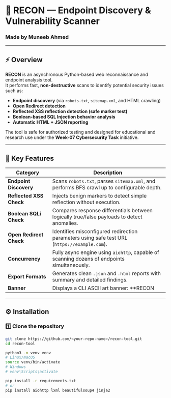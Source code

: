 # 🧠 RECON — Endpoint Discovery & Vulnerability Scanner  
### Made by **Muneeb Ahmed**

---

## ⚡ Overview
**RECON** is an asynchronous Python-based web reconnaissance and endpoint analysis tool.  
It performs fast, **non-destructive** scans to identify potential security issues such as:

- **Endpoint discovery** (via `robots.txt`, `sitemap.xml`, and HTML crawling)
- **Open Redirect detection**
- **Reflected XSS reflection detection (safe marker test)**
- **Boolean-based SQL Injection behavior analysis**
- **Automatic HTML + JSON reporting**

The tool is safe for authorized testing and designed for educational and research use under the **Week-07 Cybersecurity Task** initiative.

---

## 🧩 Key Features

| Category | Description |
|-----------|--------------|
| **Endpoint Discovery** | Scans `robots.txt`, parses `sitemap.xml`, and performs BFS crawl up to configurable depth. |
| **Reflected XSS Check** | Injects benign markers to detect simple reflection without execution. |
| **Boolean SQLi Check** | Compares response differentials between logically true/false payloads to detect anomalies. |
| **Open Redirect Check** | Identifies misconfigured redirection parameters using safe test URL (`https://example.com`). |
| **Concurrency** | Fully async engine using `aiohttp`, capable of scanning dozens of endpoints simultaneously. |
| **Export Formats** | Generates clean `.json` and `.html` reports with summary and detailed findings. |
| **Banner** | Displays a CLI ASCII art banner: **RECON | Made by: Muneeb Ahmed** before each scan. |

---

## ⚙️ Installation

### 1️⃣ Clone the repository
```bash
git clone https://github.com/<your-repo-name>/recon-tool.git
cd recon-tool

python3 -m venv venv
# Linux/macOS
source venv/bin/activate
# Windows
# venv\Scripts\activate

pip install -r requirements.txt
# or
pip install aiohttp lxml beautifulsoup4 jinja2

